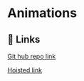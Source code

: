 # Animations


## 🔗 Links
[Git hub repo link](https://github.com/manasa8910/animations)

[Hoisted link](https://manasa8910.github.io/animations/)

